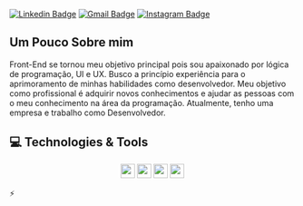 [![Linkedin Badge](https://img.shields.io/badge/-LinkedIn-blue?style=flat&logo=Linkedin&logoColor=white&link=https://www.linkedin.com/in/rebeccamanzi/)](https://www.linkedin.com/in/leonardo-conrrado-a88a561b6/)
[![Gmail Badge](https://img.shields.io/badge/-Gmail-c14438?style=flat&logo=Gmail&logoColor=white&link=mailto:rebeccamanzi@gmail.com)](mailto:leonardoti4437@gmail.com)
[![Instagram Badge](https://img.shields.io/badge/-Instagram-C13584?style=flat&labelColor=C13584&logo=instagram&logoColor=white&link=https://www.instagram.com/codepwr/)](https://www.instagram.com/_leooz_/)

## Um Pouco Sobre mim

Front-End se tornou meu objetivo principal pois sou apaixonado por lógica de programação, UI e
UX. Busco a princípio experiência para o aprimoramento de minhas
habilidades como desenvolvedor. 
Meu objetivo como profissional é adquirir novos conhecimentos e ajudar as pessoas com o meu conhecimento na área
da programação. Atualmente, tenho uma empresa e trabalho como Desenvolvedor.

## 💻 Technologies & Tools

<p align="center">

<img src="https://img.shields.io/badge/javascript-%23F7DF1E.svg?&style=for-the-badge&logo=javascript&logoColor=black" height="25"/>
<img src="https://img.shields.io/badge/typescript%20-%23007ACC.svg?&style=for-the-badge&logo=typescript&logoColor=white" height="25"/>
<img src="https://img.shields.io/badge/react%20-%2320232a.svg?&style=for-the-badge&logo=react&logoColor=%2361DAFB" height="25"/>
<img src="https://img.shields.io/badge/reactnative%20-%2320232a.svg?&style=for-the-badge&logo=react&logoColor=%2361DAFB" height="25"/>

⚡

